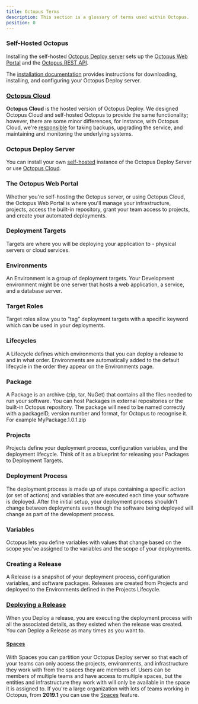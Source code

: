 ```yaml
---
title: Octopus Terms
description: This section is a glossary of terms used within Octopus.
position: 0
---
```


### Self-Hosted Octopus

Installing the self-hosted [Octopus Deploy server](/docs/installation/index.md) sets up the [Octopus Web Portal](/docs/getting-started.md#the-octopus-web-portal) and the [Octopus REST API](/docs/api-and-integration/api/index.md).

The [installation documentation](/docs/installation/index.md) provides instructions for downloading, installing, and configuring your Octopus Deploy server.

### [Octopus Cloud](/docs/octopus-cloud/index.md)

**Octopus Cloud** is the hosted version of Octopus Deploy. We designed Octopus Cloud and self-hosted Octopus to provide the same functionality; however, there are some minor differences, for instance, with Octopus Cloud, we're [responsible](/docs/administration/security/index.md#responsibility) for taking backups, upgrading the service, and maintaining and monitoring the underlying systems.

### Octopus Deploy Server

You can install your own [self-hosted](/docs/getting-started.md#self-hosted-octopus) instance of the Octopus Deploy Server or use [Octopus Cloud](/docs/getting-started.md#octopus-cloud).

### The Octopus Web Portal

Whether you're self-hosting the Octopus server, or using Octopus Cloud, the Octopus Web Portal is where you'll manage your infrastructure, projects, access the built-in repository, grant your team access to projects, and create your automated deployments.

### Deployment Targets

Targets are where you will be deploying your application to -  physical servers or cloud services.

### Environments

An Environment is a group of deployment targets. Your Development environment might be one server that hosts a web application, a service, and a database server.

### Target Roles

Target roles allow you to “tag” deployment targets with a specific keyword which can be used in your deployments.

### Lifecycles

A Lifecycle defines which environments that you can deploy a release to and in what order. Environments are automatically added to the default lifecycle in the order they appear on the Environments page.

### Package

A Package is an archive (zip, tar, NuGet) that contains all the files needed to run your software. You can host Packages in external repositories or the built-in Octopus repository. The package will need to be named correctly with a packageID, version number and format, for Octopus to recognise it. For example MyPackage.1.0.1.zip

### Projects

Projects define your deployment process, configuration variables, and the deployment lifecycle. Think of it as a blueprint for releasing your Packages to Deployment Targets.

### Deployment Process

The deployment process is made up of steps containing a specific action (or set of actions) and variables that are executed each time your software is deployed. After the initial setup, your deployment process shouldn't change between deployments even though the software being deployed will change as part of the development process.

### Variables

Octopus lets you define variables with values that change based on the scope you've assigned to the variables and the scope of your deployments.

### Creating a Release

A Release is a snapshot of your deployment process, configuration variables, and software packages. Releases are created from Projects and deployed to the Environments defined in the Projects Lifecycle.

### [Deploying a Release](/docs/deployment-process/releases/index.md)

When you Deploy a release, you are executing the deployment process with all the associated details, as they existed when the release was created. You can Deploy a Release as many times as you want to.

#### [Spaces](/docs/administration/spaces/index.md)

With Spaces you can partition your Octopus Deploy server so that each of your teams can only access the projects, environments, and infrastructure they work with from the spaces they are members of.
Users can be members of multiple teams and have access to multiple spaces, but the entities and infrastructure they work with will only be available in the space it is assigned to.
If you're a large organization with lots of teams working in Octopus, from **2019.1** you can use the [Spaces](/docs/administration/spaces/index.md) feature.
